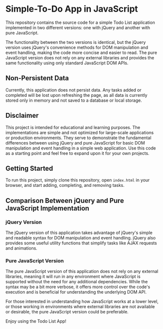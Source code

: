 # Simple-To-Do App in JavaScript

This repository contains the source code for a simple Todo List application implemented in two different versions: one with jQuery and another with pure JavaScript. 

The functionality between the two versions is identical, but the jQuery version uses jQuery's convenience methods for DOM manipulation and event handling, making the code more concise and easier to read. The pure JavaScript version does not rely on any external libraries and provides the same functionality using only standard JavaScript DOM APIs.

## Non-Persistent Data

Currently, this application does not persist data. Any tasks added or completed will be lost upon refreshing the page, as all data is currently stored only in memory and not saved to a database or local storage.


## Disclaimer

This project is intended for educational and learning purposes. The implementations are simple and not optimized for large-scale applications or production environments. They serve to demonstrate the fundamental differences between using jQuery and pure JavaScript for basic DOM manipulation and event handling in a simple web application. Use this code as a starting point and feel free to expand upon it for your own projects.

## Getting Started

To run this project, simply clone this repository, open `index.html` in your browser, and start adding, completing, and removing tasks.

## Comparison Between jQuery and Pure JavaScript Implementation

### jQuery Version

The jQuery version of this application takes advantage of jQuery's simple and readable syntax for DOM manipulation and event handling. jQuery also provides some useful utility functions that simplify tasks like AJAX requests and animations.

### Pure JavaScript Version

The pure JavaScript version of this application does not rely on any external libraries, meaning it will run in any environment where JavaScript is supported without the need for any additional dependencies. While the syntax may be a bit more verbose, it offers more control over the code's execution and is beneficial for understanding the underlying DOM API.

For those interested in understanding how JavaScript works at a lower level, or those working in environments where external libraries are not available or desirable, the pure JavaScript version could be preferable.

Enjoy using the Todo List App!
